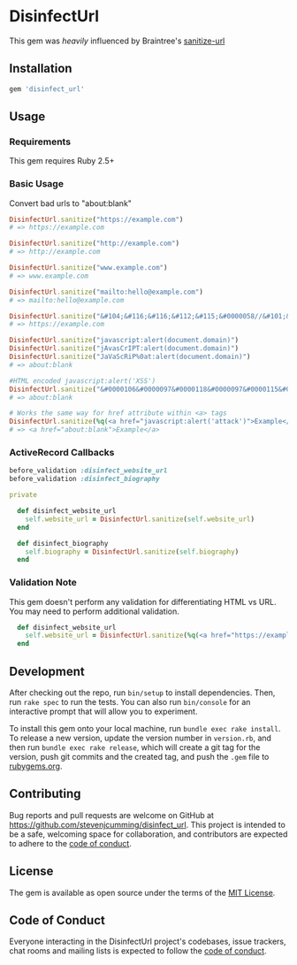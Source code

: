 # DisinfectUrl

This gem was _heavily_ influenced by Braintree's [sanitize-url](https://github.com/braintree/sanitize-url/tree/main)

## Installation

```ruby
gem 'disinfect_url'
```

## Usage

### Requirements

This gem requires Ruby 2.5+

### Basic Usage

Convert bad urls to "about:blank"

```ruby
DisinfectUrl.sanitize("https://example.com")
# => https://example.com

DisinfectUrl.sanitize("http://example.com")
# => http://example.com

DisinfectUrl.sanitize("www.example.com")
# => www.example.com

DisinfectUrl.sanitize("mailto:hello@example.com")
# => mailto:hello@example.com

DisinfectUrl.sanitize("&#104;&#116;&#116;&#112;&#115;&#0000058//&#101;&#120;&#97;&#109;&#112;&#108;&#101;&#46;&#99;&#111;&#109;")
# => https://example.com

DisinfectUrl.sanitize("javascript:alert(document.domain)")
DisinfectUrl.sanitize("jAvasCrIPT:alert(document.domain)")
DisinfectUrl.sanitize("JaVaScRiP%0at:alert(document.domain)")
# => about:blank

#HTML encoded javascript:alert('XSS')
DisinfectUrl.sanitize("&#0000106&#0000097&#0000118&#0000097&#0000115&#0000099&#0000114&#0000105&#0000112&#0000116&#0000058&#0000097&#0000108&#0000101&#0000114&#0000116&#0000040&#0000039&#0000088&#0000083&#0000083&#0000039&#0000041")
# => about:blank

# Works the same way for href attribute within <a> tags
DisinfectUrl.sanitize(%q(<a href="javascript:alert('attack')">Example</a>))
# => <a href="about:blank">Example</a>
```

### ActiveRecord Callbacks

```ruby
before_validation :disinfect_website_url
before_validation :disinfect_biography

private

  def disinfect_website_url
    self.website_url = DisinfectUrl.sanitize(self.website_url)
  end

  def disinfect_biography
    self.biography = DisinfectUrl.sanitize(self.biography)
  end
```

### Validation Note

This gem doesn't perform any validation for differentiating HTML vs URL. You may need to perform additional validation.

```ruby
  def disinfect_website_url
    self.website_url = DisinfectUrl.sanitize(%q(<a href="https://example.com">Example</a>))
  end
```

## Development

After checking out the repo, run `bin/setup` to install dependencies. Then, run `rake spec` to run the tests. You can also run `bin/console` for an interactive prompt that will allow you to experiment.

To install this gem onto your local machine, run `bundle exec rake install`. To release a new version, update the version number in `version.rb`, and then run `bundle exec rake release`, which will create a git tag for the version, push git commits and the created tag, and push the `.gem` file to [rubygems.org](https://rubygems.org).

## Contributing

Bug reports and pull requests are welcome on GitHub at https://github.com/stevenjcumming/disinfect_url. This project is intended to be a safe, welcoming space for collaboration, and contributors are expected to adhere to the [code of conduct](https://github.com/stevenjcumming/disinfect_url/blob/main/CODE_OF_CONDUCT.md).

## License

The gem is available as open source under the terms of the [MIT License](https://opensource.org/licenses/MIT).

## Code of Conduct

Everyone interacting in the DisinfectUrl project's codebases, issue trackers, chat rooms and mailing lists is expected to follow the [code of conduct](https://github.com/stevenjcumming/disinfect_url/blob/main/CODE_OF_CONDUCT.md).
